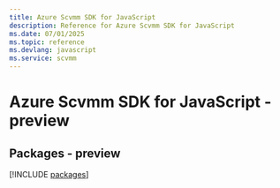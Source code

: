 ```yaml
---
title: Azure Scvmm SDK for JavaScript
description: Reference for Azure Scvmm SDK for JavaScript
ms.date: 07/01/2025
ms.topic: reference
ms.devlang: javascript
ms.service: scvmm
---
```

# Azure Scvmm SDK for JavaScript - preview
## Packages - preview
[!INCLUDE [packages](scvmm-index.md)]